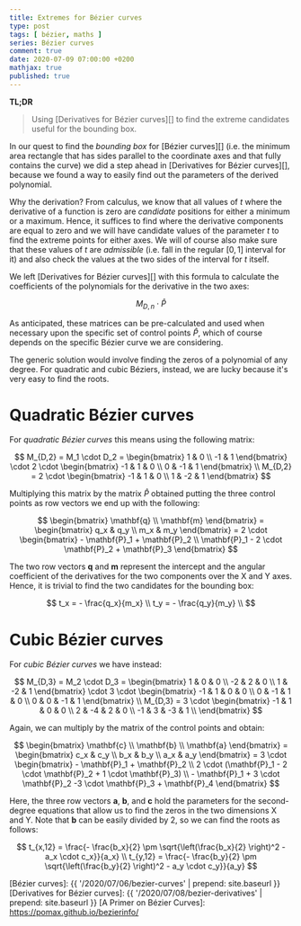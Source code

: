 ```yaml
---
title: Extremes for Bézier curves
type: post
tags: [ bézier, maths ]
series: Bézier curves
comment: true
date: 2020-07-09 07:00:00 +0200
mathjax: true
published: true
---
```


**TL;DR**

> Using [Derivatives for Bézier curves][] to find the extreme candidates
> useful for the bounding box.

In our quest to find the *bounding box* for [Bézier curves][] (i.e. the
minimum area rectangle that has sides parallel to the coordinate axes
and that fully contains the curve) we did a step ahead in [Derivatives
for Bézier curves][], because we found a way to easily find out the
parameters of the derived polynomial.

Why the derivation? From calculus, we know that all values of $t$ where
the derivative of a function is zero are *candidate* positions for
either a minimum or a maximum. Hence, it suffices to find where the
derivative components are equal to zero and we will have candidate
values of the parameter $t$ to find the extreme points for either axes.
We will of course also make sure that these values of $t$ are
*admissible* (i.e. fall in the regular $[0,1]$ interval for it) and also
check the values at the two sides of the interval for $t$ itself.

We left [Derivatives for Bézier curves][] with this formula to calculate
the coefficients of the polynomials for the derivative in the two axes:

$$
M_{D,n} \cdot \hat{P}
$$

As anticipated, these matrices can be pre-calculated and used when
necessary upon the specific set of control points $\hat{P}$, which of
course depends on the specific Bézier curve we are considering.

The generic solution would involve finding the zeros of a polynomial
of any degree. For quadratic and cubic Béziers, instead, we are lucky
because it's very easy to find the roots.

# Quadratic Bézier curves

For *quadratic Bézier curves* this means using the following matrix:

$$
M_{D,2} = M_1 \cdot D_2
    = \begin{bmatrix}
        1 & 0 \\
        -1 & 1
    \end{bmatrix} \cdot 2 \cdot \begin{bmatrix}
        -1 & 1 & 0 \\
        0 & -1 & 1
    \end{bmatrix} \\
M_{D,2} = 2 \cdot \begin{bmatrix}
       -1 &  1 & 0 \\
        1 & -2 & 1
    \end{bmatrix}
$$

Multiplying this matrix by the matrix $\hat{P}$ obtained putting the
three control points as row vectors we end up with the following:

$$
\begin{bmatrix}
    \mathbf{q} \\
    \mathbf{m}
\end{bmatrix}
= \begin{bmatrix}
   q_x & q_y \\
   m_x & m_y
\end{bmatrix}
= 2 \cdot \begin{bmatrix}
    - \mathbf{P}_1 + \mathbf{P}_2 \\
    \mathbf{P}_1 - 2 \cdot \mathbf{P}_2 + \mathbf{P}_3
\end{bmatrix}
$$

The two row vectors $\mathbf{q}$ and $\mathbf{m}$ represent the
intercept and the angular coefficient of the derivatives for the two
components over the X and Y axes. Hence, it is trivial to find the two
candidates for the bounding box:

$$
t_x = - \frac{q_x}{m_x} \\
t_y = - \frac{q_y}{m_y} \\
$$

# Cubic Bézier curves

For *cubic Bézier curves* we have instead:

$$
M_{D,3} = M_2 \cdot D_3
    = \begin{bmatrix}
         1 &  0 & 0 \\
        -2 &  2 & 0 \\
         1 & -2 & 1 
    \end{bmatrix} \cdot 3 \cdot \begin{bmatrix}
        -1 & 1 & 0 & 0 \\
        0 & -1 & 1 & 0 \\
        0 & 0 & -1 & 1
    \end{bmatrix} \\
M_{D,3} = 3 \cdot \begin{bmatrix}
      -1 &  1 &  0 & 0 \\
       2 & -4 &  2 & 0 \\
      -1 &  3 & -3 & 1 \\
    \end{bmatrix}
$$

Again, we can multiply by the matrix of the control points and obtain:

$$
\begin{bmatrix}
    \mathbf{c} \\
    \mathbf{b} \\
    \mathbf{a}
\end{bmatrix}
= \begin{bmatrix}
   c_x & c_y \\
   b_x & b_y \\
   a_x & a_y
\end{bmatrix}
= 3 \cdot \begin{bmatrix}
    - \mathbf{P}_1 + \mathbf{P}_2 \\
    2 \cdot (\mathbf{P}_1 - 2 \cdot \mathbf{P}_2 + 1 \cdot \mathbf{P}_3) \\
    - \mathbf{P}_1 + 3 \cdot \mathbf{P}_2 -3 \cdot \mathbf{P}_3 + \mathbf{P}_4
\end{bmatrix}
$$

Here, the three row vectors $\mathbf{a}$, $\mathbf{b}$, and $\mathbf{c}$
hold the parameters for the second-degree equations that allow us to
find the zeros in the two dimensions X and Y. Note that $\mathbf{b}$
can be easily divided by $2$, so we can find the roots as follows:

$$
t_{x,12} = \frac{- \frac{b_x}{2} \pm \sqrt{\left(\frac{b_x}{2} \right)^2 - a_x \cdot c_x}}{a_x} \\
t_{y,12} = \frac{- \frac{b_y}{2} \pm \sqrt{\left(\frac{b_y}{2} \right)^2 - a_y \cdot c_y}}{a_y}
$$

[Bézier curves]: {{ '/2020/07/06/bezier-curves' | prepend: site.baseurl }}
[Derivatives for Bézier curves]: {{ '/2020/07/08/bezier-derivatives' | prepend: site.baseurl }}
[A Primer on Bézier Curves]: https://pomax.github.io/bezierinfo/
